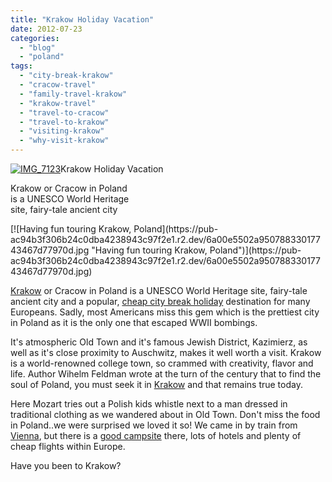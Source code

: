 ```yaml
---
title: "Krakow Holiday Vacation"
date: 2012-07-23
categories: 
  - "blog"
  - "poland"
tags: 
  - "city-break-krakow"
  - "cracow-travel"
  - "family-travel-krakow"
  - "krakow-travel"
  - "travel-to-cracow"
  - "travel-to-krakow"
  - "visiting-krakow"
  - "why-visit-krakow"
---
```


[![IMG_7123](https://pub-ac94b3f306b24c0dba4238943c97f2e1.r2.dev/6a00e5502a95078833017743467662970d.jpg "IMG_7123")](https://pub-ac94b3f306b24c0dba4238943c97f2e1.r2.dev/6a00e5502a95078833017743467662970d.jpg)Krakow Holiday Vacation

Krakow or Cracow in Poland  
is a UNESCO World Heritage  
site, fairy-tale ancient city

<!--more--> [![Having fun touring Krakow, Poland](https://pub-ac94b3f306b24c0dba4238943c97f2e1.r2.dev/6a00e5502a95078833017743467d77970d.jpg "Having fun touring Krakow, Poland")](https://pub-ac94b3f306b24c0dba4238943c97f2e1.r2.dev/6a00e5502a95078833017743467d77970d.jpg)  
  
[Krakow](http://soultravelers3new.local/2011/04/family-travel-krakow-poland-photo.html "Krakow travel tips") or Cracow in Poland is a UNESCO World Heritage site, fairy-tale ancient city and a popular, [cheap city break holiday](http://soultravelers3new.local/2009/09/-a-cool-krakow-bb-poland-best-budget-hotel.html "cheap city break holiday in Krakow - best hotel") destination for many Europeans. Sadly, most Americans miss this gem which is the prettiest city in Poland as it is the only one that escaped WWII bombings.  
  
It's atmospheric Old Town and it's famous Jewish District, Kazimierz, as well as it's close proximity to Auschwitz, makes it well worth a visit. Krakow is a world-renowned college town, so crammed with creativity, flavor and life. Author Wihelm Feldman wrote at the turn of the century that to find the soul of Poland, you must seek it in [Krakow](http://soultravelers3new.local/2010/04/family-travel-photo-poland-krakow-dumpling-festival-pierogi-value-of-vacations-for-kids-world-peace.html "krakow") and that remains true today.  
  
Here Mozart tries out a Polish kids whistle next to a man dressed in traditional clothing as we wandered about in Old Town. Don't miss the food in Poland..we were surprised we loved it so! We came in by train from [Vienna](http://soultravelers3new.local/2008/02/vienna-a-little.html "vienna travel"), but there is a [good campsite](http://soultravelers3new.local/2012/06/motorhoming-travels-in-europe-.html "good campsites Europe") there, lots of hotels and plenty of cheap flights within Europe.

Have you been to Krakow?
